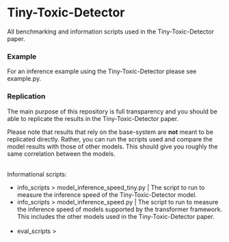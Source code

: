 # Tiny-Toxic-Detector
All benchmarking and information scripts used in the Tiny-Toxic-Detector paper.


### Example
For an inference example using the Tiny-Toxic-Detector please see example.py.


### Replication
The main purpose of this repository is full transparency and you should be able to replicate the results in the Tiny-Toxic-Detector paper. 

Please note that results that rely on the base-system are **not** meant to be replicated directly. Rather, you can run the scripts used and compare the model results with those of other models. This should give you roughly the same correlation between the models.

<br>
Informational scripts:

- info_scripts > model_inference_speed_tiny.py | The script to run to measure the inference speed of the Tiny-Toxic-Detector model.
- info_scripts > model_inference_speed.py | The script to run to measure the inference speed of models supported by the transformer framework. This includes the other models used in the Tiny-Toxic-Detector paper.
<br><br>
- eval_scripts > 